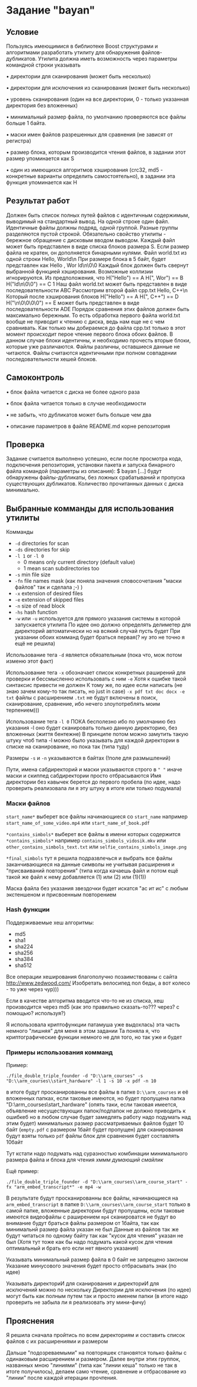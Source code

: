 # Задание "bayan"

## Условие
Пользуясь имеющимися в библиотеке Boost структурами и алгоритмами
разработать утилиту для обнаружения файлов-дубликатов.
Утилита должна иметь возможность через параметры командной строки
указывать

• директории для сканирования (может быть несколько)

• директории для исключения из сканирования (может быть несколько)

• уровень сканирования (один на все директории, 0 - только указанная
директория без вложенных)

• минимальный размер файла, по умолчанию проверяются все файлы
больше 1 байта.

• маски имен файлов разрешенных для сравнения (не зависят от
регистра)

• размер блока, которым производится чтения файлов, в задании этот
размер упоминается как S

• один из имеющихся алгоритмов хэширования (crc32, md5 -
конкретные варианты определить самостоятельно), в задании
эта функция упоминается как H

## Результат работ
Должен быть список полных путей файлов
с идентичным содержимым, выводимый на стандартный вывод. На одной
строке один файл. Идентичные файлы должны подряд, одной группой.
Разные группы разделяются пустой строкой.
Обязательно свойство утилиты - бережное обращение с дисковым вводом
выводом. Каждый файл может быть представлен в виде списка блоков
размера S. Если размер файла не кратен, он дополняется бинарными
нулями.
Файл world.txt из одной строки
Hello, World\n
При размере блока в 5 байт, будет представлен как
Hello
, Wor
ld\n\0\0
Каждый блок должен быть свернут выбранной функцией хэширования.
Возможные коллизии игнорируются. Из предположения, что
H("Hello") == A
H(", Wor") == B
H("ld\n\0\0") == C
1
Наш файл world.txt может быть представлен в виде последовательности
ABC
Рассмотрим второй файл cpp.txt
Hello, C++\n
Который после хэширования блоков
H("Hello") == A
H(", C++") == D
H("\n\0\0\0\0") == E
может быть представлен в виде последовательности ADE
Порядок сравнения этих файлов должен быть максимально бережным. То
есть обработка первого файла world.txt вообще не приводит к чтению с
диска, ведь нам еще не с чем сравнивать. Как только мы добираемся до
файла cpp.txt только в этот момент происходит перое чтение первого блока
обоих файлов. В данном случае блоки идентичны, и необходимо прочесть
вторые блоки, которые уже различаются. Файлы различны, оставшиеся
данные не читаются.
Файлы считаются идентичными при полном совпадении последовательности
хешей блоков.

## Самоконтроль

 • блок файла читается с диска не более одного раза
 
 • блок файла читается только в случае необходимости
 
 • не забыть, что дубликатов может быть больше чем два
 
 • описание параметров в файле README.md корне репозитория

## Проверка
Задание считается выполнено успешно, если после просмотра кода,
подключения репозитория, установки пакета и запуска бинарного файла
командой (параметры из описания):
$ bayan [...]
будут обнаружены файлы-дубликаты, без ложных срабатываний и
пропуска существующих дубликатов.
Количество прочитанных данных с диска минимально.

## Выбранные комманды для использования утилиты

Комманды

 - `-d` directories for scan
 - `-ds` directories for skip
 - `-l 1` or `-l 0`
    - 0 means only current directory (default value)
    - 1 mean scan subdirectories too
 - `-s` min file size
 - `-fn` file names mask (как поняла значения словосочетания "маски файлов" так и сделала ;-) )
 - `-x` extension of desired files 
 - `-e` extension of skipped files
 - `-n` size of read block
 - `-hs` hash function
 - `-w` или `-u` используется для прямого указания системы в которой запускается утилита
По идее оно должно определять делиметер для директорий автоматически но на всякий случай пусть будет
При указании обоих комманд будет браться первая(? ну это не точно я ещё не решила)

Использование тега `-d` является обязательным (пока что, мож потом изменю этот факт)

Использование тега `-x` обозначает список конкретных раширений для проверки и бессмысленно использовать с ним `-e`
Хотя к ошибке такой синтаксис привести не должен
К тому же, по идее если написать (не знаю зачем кому-то так писать, но just in case) `-x pdf txt doc docx -e txt`
файлы с расширением `.txt` не будут включены в поиск, сканирование, сравнение, ибо нечего злоупотреблять моим терпением)))

Использование тега `-l 0` ПОКА бесполезно ибо по умолчанию без указания -l оно будет сканировать только данную директорию, без вложенных (життя бентежне)
В принципе потом можно замутить такую штуку чтоб типа -l можно было указывать для каждой директории в списке на сканирование, но пока так (типа туду)

Размеры `-s` и `-n` указываются в байтах (!поле для размышлений)



Пути, имена сабдиректорий и маски указываются строго в `" "` иначе маски и скиппед сабдиректории просто отбрасываются
Имя директории без кавычек берется до первого пробела (по идее, надо проверить реализовала ли я эту штуку в итоге или только подумала)

### Маски файлов

`start_name*` выберет все файлы начинающиеся со `start_name` 
например `start_name_of_some_video.mp4` или `start_name_of_book.pdf`


`*contains_simbols*` выберет все файлы в имени которых содержится `*contains_simbols*`
например `contains_simbols_vidosik.mkv` или `other_contains_simbols_text.txt` или `selfie_contains_simbols_image.png`

`*final_simbols` тут я решила подразвлечься и выбрать все файлы заканчивающиеся на данные символы не учитывая
расширения и "присваиваний повторения" (типа когда качаешь файл и потом ещё такой же файл к нему добавляется (1) или (2) или (1)(1))

Маска файла без указания звездочки будет искатся "ас ит ис" с любым экстеншеном и присвоенным повторением


### Hash функции

Поддерживаемые хеш алгоритмы:
 - md5
 - sha1
 - sha224
 - sha256
 - sha384
 - sha512

Все операции хеширования благополучно позаимствованы с сайта http://www.zedwood.com/
Изобретать велосипед пол беды, а вот колесо - то уже через чур)))

Если в качестве алгоритма вводится что-то не из списка, хеш производится через md5 (как это правильно сказать-то??? через? с помощью? используя?)

Я использовала криптофункции патамуша уже выдохлась) эта часть немного "лишняя" для меня в этом задании
Та поняла я, что криптографические функции немного не для того, но так уже и будет

### Примеры использования комманд

Пример:

`./file_double_triple_founder -d "D:\\arm_courses" -s "D:\\arm_courses\\start_hardware" -l 1 -s 10 -x pdf -n 10`

в итоге будут просканированны все файлы в папке `D:\\arm_courses` и её вложенных папках, если таковые имеются, 
но будет пропущена папка "D:\\arm_courses\\start_hardware" (опять таки, если таковая имеется, объявление несуществующих папок/подпапок не должно приводить к ошибкеб но в любом случае будет замедлять работу надо подумать над этим будет)
минимальных размер рассматриваемых файлов будет 10 байт (`empty.pdf` с размером 1байт будет пропущен)
для сканирования будут взяты только `pdf` файлы
блок для сравнения будет составлять 10байт

Тут кстати надо подумать над суразностью комбинации минимального размера файла и блока для чтения *хммм думающий смайлик*

Ещё пример:

`./file_double_triple_founder -d "D:\\arm_courses\\arm_course_start" -fx "arm_embed_transcript*" -e mp4 -w`

В результате будут просканированны все файлы, начинающиеся на `arm_embed_transcript` 
в папке `D:\\arm_courses\\arm_course_start`
только в самой папке, вложенные директории будут пропущены, если таковые имеются
видеофайлы с раширением `mp4` сканироватся не будут
во внимание будут браться файлы размером от 1байта, так как минимальнй размер файла указан не был
Данные из файлов так же будут читаться по одному байту так как "кусок для чтения" указан не был
(Хотя тут тоже как бы надо подумать какой кусок для чтения оптимальный и брать его если нет явного указания)

Указывать минимальный размер файла в 0 байт не запрещено законом
Указание минусового значения будет просто отбрасывать знак (по идее)

Указывать директориИ для сканирования и директориИ для исключений можно по нескольку
Директории для исключения (по идее) могут быть как полным путем так и просто именем папки
(в итоге надо проверить не забыла ли я реализовать эту мини-фичу)

## Прояснения
Я решила сначала пройтись по всем директориям и составить список файлов с их расширениями и размером

Дальше "подозреваемыми" на повторяшек становятся только файлы с одинаковым расширением и размером.
Далее внутри этих группок, названных мною "линиями" (типа как "линии кеша" только не так в итоге получилось),
делаем само чтение, сравнение и отбрасование из "линии" после каждой итерации прочтения.
